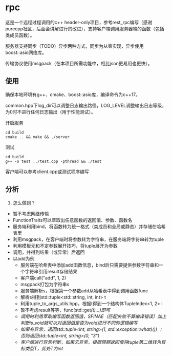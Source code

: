 # rpc

这是一个远程过程调用的c++ header-only项目，参考rest_rpc编写（感谢purecpp社区，后面会讲解进行的改进），支持客户端调用服务器端的函数（包括类成员函数）。

服务器支持同步（TODO）异步两种方式，同步为从零实现，异步使用boost::asio网络库。

传输协议使用msgpack（在本项目所需功能中，相比json更易用也更快）。

## 使用

确保本地环境有g++、cmake、boost::asio库，编译命令为c++17。

common.hpp下log_dir可以调整日志输出路径，LOG_LEVEL调整输出日志等级，为0时不进行任何日志输出（用于性能测试）。

开启服务
```
cd build
cmake .. && make && ./server
```
测试
```
cd build
g++ -o test ../test.cpp -pthread && ./test
```
客户端可以参考client.cpp或测试程序编写


## 分析

1. 怎么做到？
* 暂不考虑网络传输
* FunctionTraits可以萃取出任意函数的返回值、参数、函数名
* 服务端利用bind，将函数转为统一格式（类成员和全局或静态）并存储在哈希表里
* 利用msgpack，在客户端时将参数转为字符串，在服务端将字符串转为tuple
* 利用模板元和不定参数展开技巧，将tuple展开为参数
* 调用，并得到结果（或异常）后返回
* 以add为例
  * 服务端在哈希表中添加add函数信息，bind后只需要提供参数字符串和一个字符串引用result存储结果
  * 客户端call("add", 1, 2)
  * msgpack打包为字符串s
  * 服务端解析s，根据第一个参数add从哈希表中得到调用函数func
  * 解析s得到std::tuple<std::string, int, int> t
  * 利用tuple_to_args_utils.hpp，根据t得到一个结构体TupleIndex<1, 2> i
  * 暂不考虑result等等，func(std::get<i>(t)...)即可
  * 调用时利用萃取编写函数返回值，SFINAE（匹配失败不算编译错误）加上判断is_void就可以对返回值是否为void进行不同的逻辑编写
  * 如果有异常，返回std::tuple<int, string>(1, std::exception::what)()) ；否则返回std::tuple<int, string>(0, "3")
  * 客户端进行异常判断，如果无异常，根据预期返回值将tuple第二维转为目标类型T，此处T为int